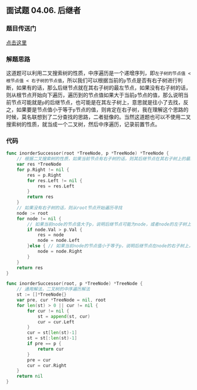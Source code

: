 ## 面试题 04.06. 后继者

### 题目传送门

[点击这里](https://leetcode.cn/problems/successor-lcci/)

### 解题思路

这道题可以利用二叉搜索树的性质，中序遍历是一个递增序列，即`左子树的节点值 < 根节点值 < 右子树的节点值`，所以我们可以根据当前的`p`节点是否有右子树进行判断，如果有的话，那么后继节点就在其右子树的最左节点，如果没有右子树的话，则从根节点开始向下遍历，遍历到的节点值如果大于当前`p`节点的值，那么说明当前节点可能就是`p`的后继节点，也可能是在其左子树上，意思就是往小了去找，反之，如果要是节点值小于等于`p`节点的值，则肯定在右子树，我在理解这个思路的时候，莫名联想到了二分查找的思路，二者挺像的。当然这道题也可以不使用二叉搜索树的性质，就当成一个二叉树，然后中序遍历，记录前置节点。

### 代码

```go
func inorderSuccessor(root *TreeNode, p *TreeNode) *TreeNode {
    // 根据二叉搜索树的性质，如果当前节点有右子树的话，则其后继节点在其右子树上的最左节点
    var res *TreeNode
    for p.Right != nil {
        res = p.Right
        for res.Left != nil {
            res = res.Left
        }
        return res
    }
    // 如果没有右子树的话，则从root节点开始遍历寻找
    node := root
    for node != nil {
        // 如果当前node的节点值大于p，说明后继节点可能为node，或者node的左子树上，往小了找
        if node.Val > p.Val {
            res = node
            node = node.Left
        }else { // 如果当前node的节点值小于等于p，说明后继节点在node的右子树上，往大了找
            node = node.Right
        }
    }
    return res
}
```

```go
func inorderSuccessor(root, p *TreeNode) *TreeNode {
	// 通用解法，二叉树的中序遍历解法
    st := []*TreeNode{}
    var pre, cur *TreeNode = nil, root
    for len(st) > 0 || cur != nil {
        for cur != nil {
            st = append(st, cur)
            cur = cur.Left
        }
        cur = st[len(st)-1]
        st = st[:len(st)-1]
        if pre == p {
            return cur
        }
        pre = cur
        cur = cur.Right
    }
    return nil
}
```